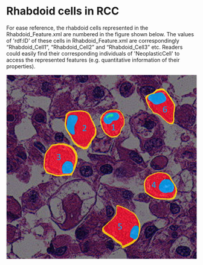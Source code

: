 # Rhabdoid cells in RCC

For ease reference, the rhabdoid cells represented in the Rhabdoid_Feature.xml are numbered in the figure shown below. The values of 'rdf:ID' of these cells in Rhabdoid_Feature.xml are correspondingly “Rhabdoid_Cell1”, “Rhabdoid_Cell2” and “Rhabdoid_Cell3” etc. Readers could easily find their corresponding individuals of 'NeoplasticCell' to access the represented features (e.g. quantitative information of their properties).

![image-20211103111240205](https://github.com/Peiliang/HistoML/blob/master/Specification/Level1/Representation_Examples/Rhabdoid_cells/Rhabdoid_Cells.png)
